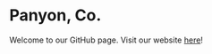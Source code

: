 # Panyon, Co.

Welcome to our GitHub page. Visit our website <a href="https://meetkomi.com" target="_blank">here</a>!
